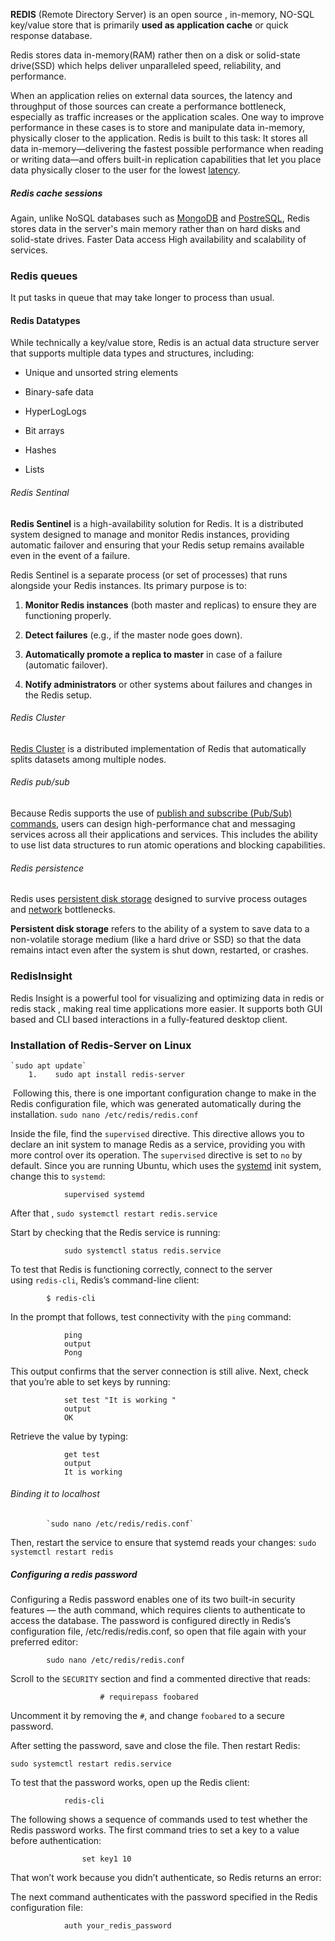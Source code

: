 **REDIS** (Remote Directory Server) is an open source , in-memory, NO-SQL key/value store that is primarily **used as application cache** or quick response database. 

Redis stores data in-memory(RAM) rather then on a disk or solid-state drive(SSD) which helps deliver unparalleled speed, reliability, and performance.

When an application relies on external data sources, the latency and throughput of those sources can create a performance bottleneck, especially as traffic increases or the application scales.
One way to improve performance in these cases is to store and manipulate data in-memory, physically closer to the application. Redis is built to this task: It stores all data in-memory—delivering the fastest possible performance when reading or writing data—and offers built-in replication capabilities that let you place data physically closer to the user for the lowest [latency](https://www.ibm.com/topics/latency).

##### Redis cache sessions 
Again, unlike NoSQL databases such as [MongoDB](https://www.ibm.com/topics/mongodb "mongodb") and [PostreSQL](https://www.ibm.com/topics/postgresql "postgresql"), Redis stores data in the server's main memory rather than on hard disks and solid-state drives.
Faster Data access 
High availability and scalability of services. 

### Redis queues
It put tasks in queue that may take longer to process than usual.


#### Redis Datatypes

While technically a key/value store, Redis is an actual data structure server that supports multiple data types and structures, including:

- Unique and unsorted string elements  
      
    
- Binary-safe data  
      
    
- HyperLogLogs  
      
    
- Bit arrays  
      
    
- Hashes  
      
    
- Lists



###### Redis Sentinal

**Redis Sentinel** is a high-availability solution for Redis. It is a distributed system designed to manage and monitor Redis instances, providing automatic failover and ensuring that your Redis setup remains available even in the event of a failure.

Redis Sentinel is a separate process (or set of processes) that runs alongside your Redis instances. Its primary purpose is to:

1. **Monitor Redis instances** (both master and replicas) to ensure they are functioning properly.
    
2. **Detect failures** (e.g., if the master node goes down).
    
3. **Automatically promote a replica to master** in case of a failure (automatic failover).
    
4. **Notify administrators** or other systems about failures and changes in the Redis setup.



###### Redis Cluster

[Redis Cluster](https://redis.io/docs/latest/operate/oss_and_stack/management/scaling/) is a distributed implementation of Redis that automatically splits datasets among multiple nodes.


###### Redis pub/sub
Because Redis supports the use of [publish and subscribe (Pub/Sub) commands](https://redis.io/docs/latest/develop/interact/pubsub/), users can design high-performance chat and messaging services across all their applications and services. This includes the ability to use list data structures to run atomic operations and blocking capabilities.


###### Redis persistence
Redis uses [persistent disk storage](https://redis.io/docs/latest/operate/oss_and_stack/management/persistence/) designed to survive process outages and [network](https://www.ibm.com/topics/networking "networking-a-complete-guide") bottlenecks.

**Persistent disk storage** refers to the ability of a system to save data to a non-volatile storage medium (like a hard drive or SSD) so that the data remains intact even after the system is shut down, restarted, or crashes.



### RedisInsight 

Redis Insight is a powerful tool for visualizing and optimizing data in redis or redis stack , making real time applications more easier. 
It supports both GUI based and CLI based interactions in a fully-featured desktop client. 




### Installation of Redis-Server on Linux


	`sudo apt update`
		1.    sudo apt install redis-server

 Following this, there is one important configuration change to make in the Redis configuration file, which was generated automatically during the installation.
				`sudo nano /etc/redis/redis.conf`

Inside the file, find the `supervised` directive. This directive allows you to declare an init system to manage Redis as a service, providing you with more control over its operation. The `supervised` directive is set to `no` by default. Since you are running Ubuntu, which uses the [systemd](https://en.wikipedia.org/wiki/Systemd) init system, change this to `systemd`:



			
				supervised systemd

After that , 
				`sudo systemctl restart redis.service`

Start by checking that the Redis service is running:

				sudo systemctl status redis.service

To test that Redis is functioning correctly, connect to the server using `redis-cli`, Redis’s command-line client:

			$ redis-cli

In the prompt that follows, test connectivity with the `ping` command:

				ping
				output 
				Pong

This output confirms that the server connection is still alive. Next, check that you’re able to set keys by running:

				set test "It is working "
				output 
				OK
Retrieve the value by typing: 

				get test
				output
				It is working



###### Binding it to localhost

			`sudo nano /etc/redis/redis.conf`

Then, restart the service to ensure that systemd reads your changes:
					`sudo systemctl restart redis`



##### Configuring a redis password

Configuring a Redis password enables one of its two built-in security features — the auth command, which requires clients to authenticate to access the database. The password is configured directly in Redis’s configuration file, /etc/redis/redis.conf, so open that file again with your preferred editor:


			sudo nano /etc/redis/redis.conf


Scroll to the `SECURITY` section and find a commented directive that reads:



						# requirepass foobared

Uncomment it by removing the `#`, and change `foobared` to a secure password.




After setting the password, save and close the file. Then restart Redis:



	sudo systemctl restart redis.service



To test that the password works, open up the Redis client:

				redis-cli

The following shows a sequence of commands used to test whether the Redis password works. The first command tries to set a key to a value before authentication:


					set key1 10

That won’t work because you didn’t authenticate, so Redis returns an error:



The next command authenticates with the password specified in the Redis configuration file:


				auth your_redis_password
		